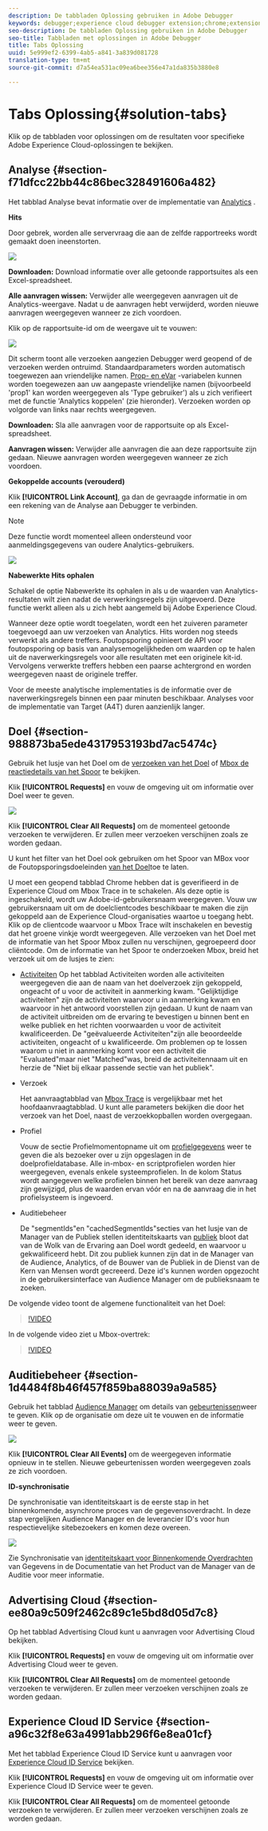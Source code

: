 ```yaml
---
description: De tabbladen Oplossing gebruiken in Adobe Debugger
keywords: debugger;experience cloud debugger extension;chrome;extension;summary;clear;requests;solutions;solution;information;analytics;target;audience manager;media optimizer;amo;id service
seo-description: De tabbladen Oplossing gebruiken in Adobe Debugger
seo-title: Tabbladen met oplossingen in Adobe Debugger
title: Tabs Oplossing
uuid: 5e999ef2-6399-4ab5-a841-3a839d081728
translation-type: tm+mt
source-git-commit: d7a54ea531ac09ea6bee356e47a1da835b3880e8

---
```



# Tabs Oplossing{#solution-tabs}

Klik op de tabbladen voor oplossingen om de resultaten voor specifieke Adobe Experience Cloud-oplossingen te bekijken.

## Analyse {#section-f71dfcc22bb44c86bec328491606a482}

Het tabblad Analyse bevat informatie over de implementatie van [Analytics](https://experiencecloud.adobe.com/resources/help/en_US/reference/) .

**Hits**

Door gebrek, worden alle servervraag die aan de zelfde rapportreeks wordt gemaakt doen ineenstorten.

![](assets/analytics-hits.jpg)

**Downloaden:** Download informatie over alle getoonde rapportsuites als een Excel-spreadsheet.

**Alle aanvragen wissen:** Verwijder alle weergegeven aanvragen uit de Analytics-weergave. Nadat u de aanvragen hebt verwijderd, worden nieuwe aanvragen weergegeven wanneer ze zich voordoen.

Klik op de rapportsuite-id om de weergave uit te vouwen:

![](assets/analytics-hits-expand.jpg)

Dit scherm toont alle verzoeken aangezien Debugger werd geopend of de verzoeken werden ontruimd. Standaardparameters worden automatisch toegewezen aan vriendelijke namen. [Prop- en eVar](https://experiencecloud.adobe.com/resources/help/en_US/sc/implement/props_eVars.html) -variabelen kunnen worden toegewezen aan uw aangepaste vriendelijke namen (bijvoorbeeld &#39;prop1&#39; kan worden weergegeven als &#39;Type gebruiker&#39;) als u zich verifieert met de functie &#39;Analytics koppelen&#39; (zie hieronder). Verzoeken worden op volgorde van links naar rechts weergegeven.

**Downloaden:** Sla alle aanvragen voor de rapportsuite op als Excel-spreadsheet.

**Aanvragen wissen:** Verwijder alle aanvragen die aan deze rapportsuite zijn gedaan. Nieuwe aanvragen worden weergegeven wanneer ze zich voordoen.

**Gekoppelde accounts (verouderd)**

Klik **[!UICONTROL Link Account]**, ga dan de gevraagde informatie in om een rekening van de Analyse aan Debugger te verbinden.

>[!NOTE]
>
>Deze functie wordt momenteel alleen ondersteund voor aanmeldingsgegevens van oudere Analytics-gebruikers.

![](assets/analytics-link-account.jpg)

**Nabewerkte Hits ophalen**

Schakel de optie Nabewerkte its ophalen in als u de waarden van Analytics-resultaten wilt zien nadat de verwerkingsregels zijn uitgevoerd. Deze functie werkt alleen als u zich hebt aangemeld bij Adobe Experience Cloud.

Wanneer deze optie wordt toegelaten, wordt een het zuiveren parameter toegevoegd aan uw verzoeken van Analytics. Hits worden nog steeds verwerkt als andere treffers. Foutopsporing opinieert de API voor foutopsporing op basis van analysemogelijkheden om waarden op te halen uit de naverwerkingsregels voor alle resultaten met een originele kit-id. Vervolgens verwerkte treffers hebben een paarse achtergrond en worden weergegeven naast de originele treffer.

Voor de meeste analytische implementaties is de informatie over de naverwerkingsregels binnen een paar minuten beschikbaar. Analyses voor de implementatie van Target (A4T) duren aanzienlijk langer.

## Doel {#section-988873ba5ede4317953193bd7ac5474c}

Gebruik het lusje van het Doel om de [verzoeken van het Doel](https://docs.adobe.com/content/help/en/target/using/target-home.html) of [Mbox de reactiedetails van het Spoor](https://docs.adobe.com/content/help/en/target/using/activities/troubleshoot-activities/content-trouble.html) te bekijken.

Klik **[!UICONTROL Requests]** en vouw de omgeving uit om informatie over Doel weer te geven.

![](assets/target-requests.jpg)

Klik **[!UICONTROL Clear All Requests]** om de momenteel getoonde verzoeken te verwijderen. Er zullen meer verzoeken verschijnen zoals ze worden gedaan.

U kunt het filter van het Doel ook gebruiken om het Spoor van MBox voor de Foutopsporingsdoeleinden [van het Doel](https://docs.adobe.com/content/help/en/target/using/activities/troubleshoot-activities/content-trouble.html)toe te laten.

U moet een geopend tabblad Chrome hebben dat is geverifieerd in de Experience Cloud om Mbox Trace in te schakelen. Als deze optie is ingeschakeld, wordt uw Adobe-id-gebruikersnaam weergegeven. Vouw uw gebruikersnaam uit om de doelclientcodes beschikbaar te maken die zijn gekoppeld aan de Experience Cloud-organisaties waartoe u toegang hebt. Klik op de clientcode waarvoor u Mbox Trace wilt inschakelen en bevestig dat het groene vinkje wordt weergegeven. Alle verzoeken van het Doel met de informatie van het Spoor Mbox zullen nu verschijnen, gegroepeerd door cliëntcode. Om de informatie van het Spoor te onderzoeken Mbox, breid het verzoek uit om de lusjes te zien:

* [Activiteiten](https://docs.adobe.com/content/help/en/target/using/activities/activities.html) Op het tabblad Activiteiten worden alle activiteiten weergegeven die aan de naam van het doelverzoek zijn gekoppeld, ongeacht of u voor de activiteit in aanmerking kwam. &quot;Gelijktijdige activiteiten&quot; zijn de activiteiten waarvoor u in aanmerking kwam en waarvoor in het antwoord voorstellen zijn gedaan. U kunt de naam van de activiteit uitbreiden om de ervaring te bevestigen u binnen bent en welke publiek en het richten voorwaarden u voor de activiteit kwalificeerden. De &quot;geëvalueerde Activiteiten&quot;zijn alle beoordeelde activiteiten, ongeacht of u kwalificeerde. Om problemen op te lossen waarom u niet in aanmerking komt voor een activiteit die &quot;Evaluated&quot;maar niet &quot;Matched&quot;was, breid de activiteitennaam uit en herzie de &quot;Niet bij elkaar passende sectie van het publiek&quot;.

* Verzoek

   Het aanvraagtabblad van [Mbox Trace](https://docs.adobe.com/content/help/en/target/using/activities/troubleshoot-activities/content-trouble.html) is vergelijkbaar met het hoofdaanvraagtabblad. U kunt alle parameters bekijken die door het verzoek van het Doel, naast de verzoekkopballen worden overgegaan.
* Profiel

   Vouw de sectie Profielmomentopname uit om [profielgegevens](https://docs.adobe.com/content/help/en/target/using/audiences/visitor-profiles/variables-profiles-parameters-methods.html) weer te geven die als bezoeker over u zijn opgeslagen in de doelprofieldatabase. Alle in-mbox- en scriptprofielen worden hier weergegeven, evenals enkele systeemprofielen. In de kolom Status wordt aangegeven welke profielen binnen het bereik van deze aanvraag zijn gewijzigd, plus de waarden ervan vóór en na de aanvraag die in het profielsysteem is ingevoerd.
* Auditiebeheer

   De &quot;segmentIds&quot;en &quot;cachedSegmentIds&quot;secties van het lusje van de Manager van de Publiek stellen identiteitskaarts van [publiek](https://docs.adobe.com/content/help/en/target/using/audiences/target.html) bloot dat van de Wolk van de Ervaring aan Doel wordt gedeeld, en waarvoor u gekwalificeerd hebt. Dit zou publiek kunnen zijn dat in de Manager van de Audience, Analytics, of de Bouwer van de Publiek in de Dienst van de Kern van Mensen wordt gecreeerd. Deze id&#39;s kunnen worden opgezocht in de gebruikersinterface van Audience Manager om de publieksnaam te zoeken.

De volgende video toont de algemene functionaliteit van het Doel:

>[!VIDEO](https://video.tv.adobe.com/v/23115t2/)

In de volgende video ziet u Mbox-overtrek:

>[!VIDEO](https://video.tv.adobe.com/v/23113t2/)

## Auditiebeheer {#section-1d4484f8b46f457f859ba88039a9a585}

Gebruik het tabblad [Audience Manager](https://experiencecloud.adobe.com/resources/help/en_US/aam/) om details van [gebeurtenissen](https://experiencecloud.adobe.com/resources/help/en_US/aam/dcs-event-calls.html)weer te geven. Klik op de organisatie om deze uit te vouwen en de informatie weer te geven.

![](assets/audience-manager.jpg)

Klik **[!UICONTROL Clear All Events]** om de weergegeven informatie opnieuw in te stellen. Nieuwe gebeurtenissen worden weergegeven zoals ze zich voordoen.

**ID-synchronisatie**

De synchronisatie van identiteitskaart is de eerste stap in het binnenkomende, asynchrone proces van de gegevensoverdracht. In deze stap vergelijken Audience Manager en de leverancier ID&#39;s voor hun respectievelijke sitebezoekers en komen deze overeen.

![](assets/aam-idsync.jpg)

Zie Synchronisatie van [identiteitskaart voor Binnenkomende Overdrachten](https://experiencecloud.adobe.com/resources/help/en_US/aam/c_id_sync_in.html) van Gegevens in de Documentatie van het Product van de Manager van de Auditie voor meer informatie.

## Advertising Cloud {#section-ee80a9c509f2462c89c1e5bd8d05d7c8}

Op het tabblad Advertising Cloud kunt u aanvragen voor Advertising Cloud bekijken.

Klik **[!UICONTROL Requests]** en vouw de omgeving uit om informatie over Advertising Cloud weer te geven.

Klik **[!UICONTROL Clear All Requests]** om de momenteel getoonde verzoeken te verwijderen. Er zullen meer verzoeken verschijnen zoals ze worden gedaan.

## Experience Cloud ID Service {#section-a96c32f8e63a4991abb296f6e8ea01cf}

Met het tabblad Experience Cloud ID Service kunt u aanvragen voor [Experience Cloud ID Service](https://experiencecloud.adobe.com/resources/help/en_US/mcvid/) bekijken.

Klik **[!UICONTROL Requests]** en vouw de omgeving uit om informatie over Experience Cloud ID Service weer te geven.

Klik **[!UICONTROL Clear All Requests]** om de momenteel getoonde verzoeken te verwijderen. Er zullen meer verzoeken verschijnen zoals ze worden gedaan.
